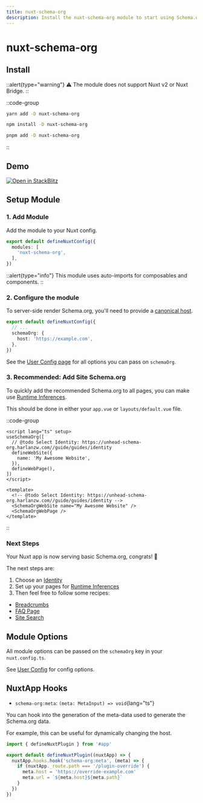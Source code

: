 ```yaml
---
title: nuxt-schema-org
description: Install the nuxt-schema-org module to start using Schema.org in your Nuxt app.
---
```


# nuxt-schema-org

## Install

::alert{type="warning"}
⚠️ The module does not support Nuxt v2 or Nuxt Bridge.
::

::code-group

```bash [yarn]
yarn add -D nuxt-schema-org
```

```bash [npm]
npm install -D nuxt-schema-org
```

```bash [pnpm]
pnpm add -D nuxt-schema-org
```

::

## Demo

<a href="https://stackblitz.com/edit/nuxt-starter-z9np1t?file=app.vue" target="_blank">
  <img alt="Open in StackBlitz" src="https://camo.githubusercontent.com/bf5c9492905b6d3b558552de2c848c7cce2e0a0f0ff922967115543de9441522/68747470733a2f2f646576656c6f7065722e737461636b626c69747a2e636f6d2f696d672f6f70656e5f696e5f737461636b626c69747a2e737667">
</a>


## Setup Module

### 1. Add Module

Add the module to your Nuxt config.

```ts [nuxt.config.ts]
export default defineNuxtConfig({
  modules: [
    'nuxt-schema-org',
  ],
})
```

::alert{type="info"}
This module uses auto-imports for composables and components.
::


### 2. Configure the module

To server-side render Schema.org, you'll need to provide a [canonical host](https://developers.google.com/search/docs/advanced/crawling/consolidate-duplicate-urls). 

```ts nuxt.config.ts
export default defineNuxtConfig({
  // ...
  schemaOrg: {
    host: 'https://example.com',
  },
})
```

See the [User Config page](/guide/guides/user-config) for all options you can pass on `schemaOrg`.

### 3. Recommended: Add Site Schema.org

To quickly add the recommended Schema.org to all pages, you can make use [Runtime Inferences](/guide/getting-started/how-it-works#runtime-inferences).

This should be done in either your `app.vue` or `layouts/default.vue` file.

::code-group

```vue [Composition API]
<script lang="ts" setup>
useSchemaOrg([
  // @todo Select Identity: https://unhead-schema-org.harlanzw.com//guide/guides/identity
  defineWebSite({
    name: 'My Awesome Website',
  }),
  defineWebPage(),
])
</script>
```

```vue [Component API]
<template>
  <!-- @todo Select Identity: https://unhead-schema-org.harlanzw.com//guide/guides/identity -->
  <SchemaOrgWebSite name="My Awesome Website" />
  <SchemaOrgWebPage />
</template>
```

::

### Next Steps

Your Nuxt app is now serving basic Schema.org, congrats! 🎉

The next steps are:
1. Choose an [Identity](/guide/guides/identity)
2. Set up your pages for [Runtime Inferences](/guide/getting-started/how-it-works#runtime-inferences)
3. Then feel free to follow some recipes:

- [Breadcrumbs](/guide/recipes/breadcrumbs)
- [FAQ Page](/guide/recipes/faq)
- [Site Search](/guide/recipes/site-search)


## Module Options

All module options can be passed on the `schemaOrg` key in your `nuxt.config.ts`.

See [User Config](/guide/guides/user-config) for config options.

## NuxtApp Hooks

- `schema-org:meta`: `(meta: MetaInput) => void`{lang="ts"}

You can hook into the generation of the meta-data used to generate the Schema.org data. 

For example, this can be useful
for dynamically changing the host.



```ts [my-nuxt-plugin.ts]
import { defineNuxtPlugin } from '#app'

export default defineNuxtPlugin((nuxtApp) => {
  nuxtApp.hooks.hook('schema-org:meta', (meta) => {
    if (nuxtApp._route.path === '/plugin-override') {
      meta.host = 'https://override-example.com'
      meta.url = `${meta.host}${meta.path}`
    }
  })
})

```
